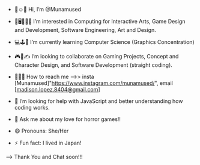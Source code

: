 - 🤟☺️🤚 Hi, I’m @Munamused
- 🎨🖥️👩🏻‍💻 I’m interested in Computing for Interactive Arts, Game Design and Development, Software Engineering, Art and Design.
- 💻🕹️📝 I’m currently learning Computer Science (Graphics Concentration)
- 🎮👾✍️ I’m looking to collaborate on Gaming Projects, Concept and Character Design, and Software Development (straight coding).
- 🤝🤝🤝 How to reach me -->> insta [Munamused]"https://www.instagram.com/munamused/", email [madison.lopez.8404@gmail.com]

- 🤔 I’m looking for help with JavaScript and better understanding how coding works.
- 💬 Ask me about my love for horror games!!
- 😄 Pronouns: She/Her
- ⚡ Fun fact: I lived in Japan!


--> Thank You and Chat soon!!!
